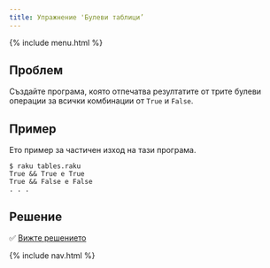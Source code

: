 ```yaml
---
title: Упражнение 'Булеви таблици’
---
```


{% include menu.html %}

## Проблем

Създайте програма, която отпечатва резултатите от трите булеви операции за всички комбинации от `True` и `False`.

## Пример

Ето пример за частичен изход на тази програма.

```console
$ raku tables.raku
True && True е True
True && False е False
. . .
```

## Решение

✅ [Вижте решението](solution)

{% include nav.html %}